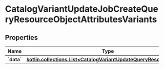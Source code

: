 
# CatalogVariantUpdateJobCreateQueryResourceObjectAttributesVariants

## Properties
| Name | Type | Description | Notes |
| ------------ | ------------- | ------------- | ------------- |
| **&#x60;data&#x60;** | [**kotlin.collections.List&lt;CatalogVariantUpdateQueryResourceObject&gt;**](CatalogVariantUpdateQueryResourceObject.md) |  |  |



